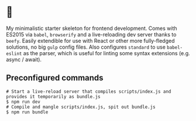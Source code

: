 # 🚀

My minimalistic starter skeleton for frontend development. Comes with ES2015 via
`babel`, `browserify` and a live-reloading dev server thanks to `beefy`. Easily
extendible for use with React or other more fully-fledged solutions, no big
`gulp` config files. Also configures `standard` to use `babel-eslint` as the
parser, which is useful for linting some syntax extensions (e.g. async / await).

## Preconfigured commands

```
# Start a live-reload server that compiles scripts/index.js and provides it temporarily as bundle.js
$ npm run dev
# Compile and mangle scripts/index.js, spit out bundle.js
$ npm run bundle
```
